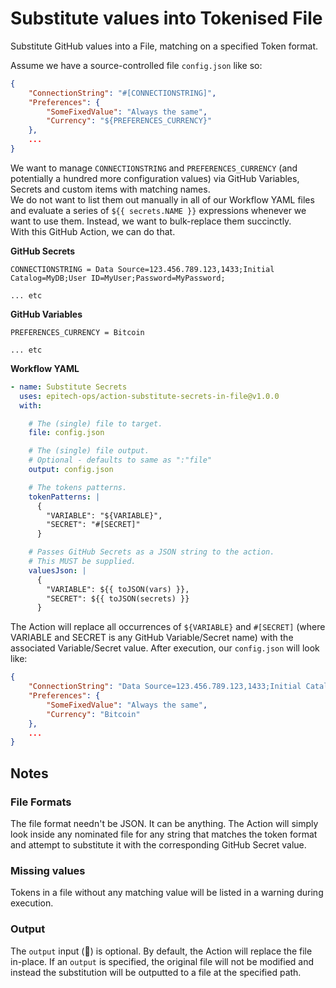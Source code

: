 # Substitute values into Tokenised File

Substitute GitHub values into a File, matching on a specified Token format.

Assume we have a source-controlled file `config.json` like so:

```json
{
    "ConnectionString": "#[CONNECTIONSTRING]",
    "Preferences": {
        "SomeFixedValue": "Always the same",
        "Currency": "${PREFERENCES_CURRENCY}"
    },
    ...
}
```

We want to manage `CONNECTIONSTRING` and `PREFERENCES_CURRENCY` (and potentially a hundred more configuration values) via GitHub Variables, Secrets and custom items with matching names.  
We do not want to list them out manually in all of our Workflow YAML files and evaluate a series of `${{ secrets.NAME }}` expressions whenever we want to use them. Instead, we want to bulk-replace them succinctly.  
With this GitHub Action, we can do that.

**GitHub Secrets**

```
CONNECTIONSTRING = Data Source=123.456.789.123,1433;Initial Catalog=MyDB;User ID=MyUser;Password=MyPassword;

... etc
```

**GitHub Variables**

```
PREFERENCES_CURRENCY = Bitcoin

... etc
```


**Workflow YAML**

```yaml
- name: Substitute Secrets
  uses: epitech-ops/action-substitute-secrets-in-file@v1.0.0
  with:

    # The (single) file to target.
    file: config.json

    # The (single) file output.
    # Optional - defaults to same as ":"file"
    output: config.json

    # The tokens patterns.
    tokenPatterns: |
      {
        "VARIABLE": "${VARIABLE}",
        "SECRET": "#[SECRET]"
      }

    # Passes GitHub Secrets as a JSON string to the action.
    # This MUST be supplied.
    valuesJson: |
      {
        "VARIABLE": ${{ toJSON(vars) }},
        "SECRET": ${{ toJSON(secrets) }}
      }
```

The Action will replace all occurrences of `${VARIABLE}` and `#[SECRET]` (where VARIABLE and SECRET is any GitHub Variable/Secret name) with the associated Variable/Secret value. After execution, our `config.json` will look like:

```json
{
    "ConnectionString": "Data Source=123.456.789.123,1433;Initial Catalog=MyDB;User ID=MyUser;Password=MyPassword;",
    "Preferences": {
        "SomeFixedValue": "Always the same",
        "Currency": "Bitcoin"
    },
    ...
}
```

## Notes

### File Formats

The file format needn't be JSON. It can be anything. The Action will simply look inside any nominated file for any string that matches the token format and attempt to substitute it with the corresponding GitHub Secret value.

### Missing values

Tokens in a file without any matching value will be listed in a warning during execution.

### Output

The `output` input (🤔) is optional. By default, the Action will replace the file in-place. If an `output` is specified, the original file will not be modified and instead the substitution will be outputted to a file at the specified path.